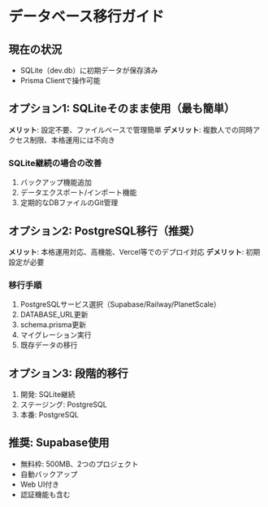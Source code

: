 # データベース移行ガイド

## 現在の状況
- SQLite（dev.db）に初期データが保存済み
- Prisma Clientで操作可能

## オプション1: SQLiteそのまま使用（最も簡単）
**メリット**: 設定不要、ファイルベースで管理簡単
**デメリット**: 複数人での同時アクセス制限、本格運用には不向き

### SQLite継続の場合の改善
1. バックアップ機能追加
2. データエクスポート/インポート機能
3. 定期的なDBファイルのGit管理

## オプション2: PostgreSQL移行（推奨）
**メリット**: 本格運用対応、高機能、Vercel等でのデプロイ対応
**デメリット**: 初期設定が必要

### 移行手順
1. PostgreSQLサービス選択（Supabase/Railway/PlanetScale）
2. DATABASE_URL更新
3. schema.prisma更新
4. マイグレーション実行
5. 既存データの移行

## オプション3: 段階的移行
1. 開発: SQLite継続
2. ステージング: PostgreSQL
3. 本番: PostgreSQL

## 推奨: Supabase使用
- 無料枠: 500MB、2つのプロジェクト
- 自動バックアップ
- Web UI付き
- 認証機能も含む
